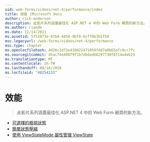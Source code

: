 ```yaml
---
uid: web-forms/videos/net-4/performance/index
title: 效能 |Microsoft Docs
author: rick-anderson
description: 此影片系列涵蓋最佳化 ASP.NET 4 中的 Web Form 網頁的新方法。
ms.author: riande
ms.date: 11/14/2011
ms.assetid: 5752873e-07b4-4450-9bf8-6cff8b3b5f50
msc.legacyurl: /web-forms/videos/net-4/performance
msc.type: chapter
ms.openlocfilehash: 4d26c2df2e439022471858fdd7a0b65afc9cc7fc
ms.sourcegitcommit: 45ac74e400f9f2b7dbded66297730f6f14a4eb25
ms.translationtype: MT
ms.contentlocale: zh-TW
ms.lasthandoff: 08/16/2018
ms.locfileid: "48254233"
---
```

<a name="performance"></a>效能
====================
> 此影片系列涵蓋最佳化 ASP.NET 4 中的 Web Form 網頁的新方法。


- [可選擇的檢視狀態](aspnet-4-quick-hit-selective-view-state.md)
- [簡單狀態壓縮](aspnet-4-quick-hit-easy-state-compression.md)
- [使用 ViewStateMode 屬性管理 ViewState](how-do-i-use-the-viewstatemode-property-for-managing-viewstate.md)
